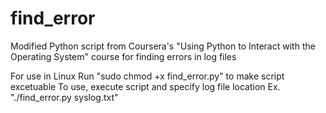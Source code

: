 # find_error
Modified Python script from Coursera's "Using Python to Interact with the Operating System" course for finding errors in log files

For use in Linux
Run "sudo chmod +x find_error.py" to make script excetuable
To use, execute script and specify log file location
    Ex. "./find_error.py syslog.txt"
